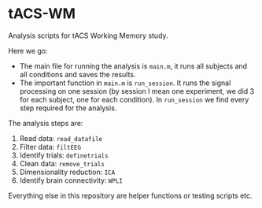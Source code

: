 tACS-WM
=======

Analysis scripts for tACS Working Memory study.

Here we go:

- The main file for running the analysis is `main.m`, it runs all subjects and all conditions and saves the results.
- The important function in `main.m` is `run_session`. It runs the signal processing on one session (by session I mean one experiment, we did 3 for each subject, one for each condition). In `run_session` we find every step required for the analysis. 

The analysis steps are:
1. Read data: `read_datafile`
2. Filter data: `filtEEG`
3. Identify trials: `definetrials`
4. Clean data: `remove_trials`
5. Dimensionality reduction: `ICA`
6. Identify brain connectivity: `WPLI`

Everything else in this repository are helper functions or testing scripts etc.
